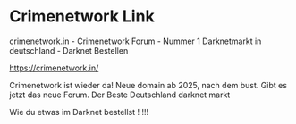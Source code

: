 # Crimenetwork Link
crimenetwork.in - Crimenetwork Forum - Nummer 1 Darknetmarkt in deutschland - Darknet Bestellen 

https://crimenetwork.in/

Crimenetwork ist wieder da! Neue domain ab 2025, nach dem bust. Gibt es jetzt das neue Forum. Der Beste Deutschland darknet markt

Wie du etwas im Darknet bestellst
!
!!!